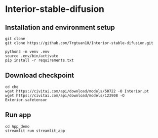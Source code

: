 # Interior-stable-difusion

## Installation and environment setup
```
git clone 
git clone https://github.com/Trgtuan10/Interior-stable-difusion.git

python3 -m venv .env
source .env/bin/activate
pip install -r requirements.txt
```

## Download checkpoint
```
cd che
wget https://civitai.com/api/download/models/50722 -O Interior.pt
wget https://civitai.com/api/download/models/123908 -O Exterior.safetensor
```

## Run app
```
cd App_demo
streamlit run streamlit_app
```